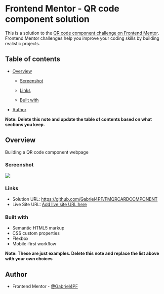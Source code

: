 # Frontend Mentor - QR code component solution

This is a solution to the [QR code component challenge on Frontend Mentor](https://www.frontendmentor.io/challenges/qr-code-component-iux_sIO_H). Frontend Mentor challenges help you improve your coding skills by building realistic projects.

## Table of contents

- [Overview](#overview)

  - [Screenshot](#screenshot)
  - [Links](#links)

  - [Built with](#built-with)

- [Author](#author)

**Note: Delete this note and update the table of contents based on what sections you keep.**

## Overview

Building a QR code component webpage

### Screenshot

![](images/qr-screenshot.jpg)

### Links

- Solution URL: https://github.com/Gabriel4PF/FMQRCARDCOMPONENT
- Live Site URL: [Add live site URL here](https://your-live-site-url.com)

### Built with

- Semantic HTML5 markup
- CSS custom properties
- Flexbox
- Mobile-first workflow

**Note: These are just examples. Delete this note and replace the list above with your own choices**

## Author

- Frontend Mentor - [@Gabriel4PF](https://www.frontendmentor.io/profile/Gabriel4PF)
